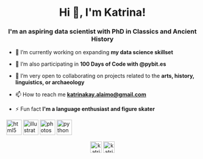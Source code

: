 <h1 align="center">Hi 👋, I'm Katrina!</h1>
<h3 align="center">I'm an aspiring data scientist with PhD in Classics and Ancient History</h3>

- 🔭 I’m currently working on expanding **my data science skillset**

- 🌱 I’m also participating in **100 Days of Code with @pybit.es**

- 🤝 I’m very open to collaborating on projects related to the **arts, history, linguistics, or archaeology**

- 📫 How to reach me **katrinakay.alaimo@gmail.com**

- ⚡ Fun fact **I'm a language enthusiast and figure skater**

<p align="left"><img src="https://devicons.github.io/devicon/devicon.git/icons/html5/html5-original-wordmark.svg" alt="html5" width="40" height="40"/> <img src="https://www.vectorlogo.zone/logos/adobe_illustrator/adobe_illustrator-icon.svg" alt="illustrator" width="40" height="40"/> <img src="https://devicons.github.io/devicon/devicon.git/icons/photoshop/photoshop-plain.svg" alt="photoshop" width="40" height="40"/> <img src="https://devicons.github.io/devicon/devicon.git/icons/python/python-original.svg" alt="python" width="40" height="40"/></p>

<p align="center">
<a href="https://twitter.com/katrinaalaimo" target="blank"><img align="center" src="https://cdn.jsdelivr.net/npm/simple-icons@3.0.1/icons/twitter.svg" alt="katrinaalaimo" height="30" width="30" /></a>
<a href="https://linkedin.com/in/katrinaalaimo" target="blank"><img align="center" src="https://cdn.jsdelivr.net/npm/simple-icons@3.0.1/icons/linkedin.svg" alt="katrinaalaimo" height="30" width="30" /></a>
</p>